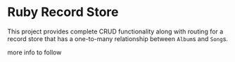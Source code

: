 # Ruby Record Store

This project provides complete CRUD functionality along with routing for a record store that has a one-to-many relationship between `Album`s and `Song`s.

more info to follow

